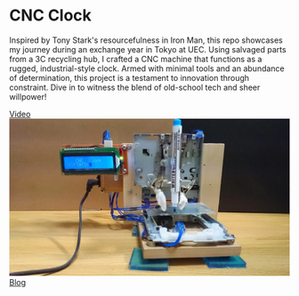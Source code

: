 # CNC Clock

Inspired by Tony Stark's resourcefulness in Iron Man, this repo showcases my journey during an exchange year in Tokyo at UEC. Using salvaged parts from a 3C recycling hub, I crafted a CNC machine that functions as a rugged, industrial-style clock. Armed with minimal tools and an abundance of determination, this project is a testament to innovation through constraint. Dive in to witness the blend of old-school tech and sheer willpower!

[Video](http://youtu.be/iBKizaBvV7M)
[![Video](./cnc_clock_front.webp)](http://youtu.be/iBKizaBvV7M)
[Blog](https://about.armcortex.cc/post/cnc-clock/)
